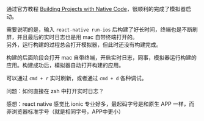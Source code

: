 通过官方教程 [Building Projects with Native Code](https://facebook.github.io/react-native/docs/getting-started.html)，很顺利的完成了模拟器启动。   

需要说明的是，输入 `react-native run-ios` 后构建了好长时间，终端也是不断刷屏，并且最后的实时日志也是用 mac 自带终端打开的。  
另外，运行构建的过程总会打开模拟器，但此时还没有构建完成。   

构建的后面阶段会打开 mac 自带终端，开启实时日志，同事，模拟器运行构建的应用。构建成功后，模拟器自动打开构建的应用。   

可以通过 `cmd + r` 实时刷新，或者通过 `cmd + d` 各种调试。  

问题：如何直接在 zsh 中打开实时日志？

感想：react native 感觉比 ionic 专业好多，最起码字号是和原生 APP 一样，而非浏览器标准字号（就是相同字号，APP中更小）